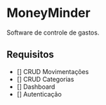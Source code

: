 # MoneyMinder
Software de controle de gastos. 

## Requisitos

- [] CRUD Movimentações
- [] CRUD Categorias
- [] Dashboard 
- [] Autenticação


